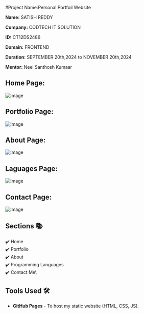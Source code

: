 #Project Name:Personal Portfoil Website

**Name:** SATISH REDDY

**Company:** CODTECH IT SOLUTION

**ID:** CT12DS2486

**Domain:** FRONTEND

**Duration:** SEPTEMBER 20th,2024 to NOVEMBER 20th,2024

**Mentor:** Neel Santhosh Kumaar




## Home Page:
![image](https://github.com/user-attachments/assets/6fa90bc5-4864-480b-a780-7684d01d2689)



## Portfolio Page:
![image](https://github.com/user-attachments/assets/64ff196b-860f-4886-9e6d-95b3900499af)


## About Page:
![image](https://github.com/user-attachments/assets/c0324fd0-62d4-43e9-85e1-691062b240b1)
## Laguages Page:
![image](https://github.com/user-attachments/assets/6cc5ff78-289f-416f-914f-31d906224821)


## Contact Page:
![image](https://github.com/user-attachments/assets/1cae806e-f8d1-4bcf-a668-1ea63c18ae02)



## Sections 📚
✔️ Home\
✔️ Portfolio\
✔️ About\
✔️ Programming Languages\
✔️ Contact Me\

## Tools Used 🛠️
* <b>GitHub Pages</b> - To host my static website (HTML, CSS, JS).


